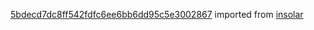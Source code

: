 [5bdecd7dc8ff542fdfc6ee6bb6dd95c5e3002867](https://github.com/insolar/insolar/commit/5bdecd7dc8ff542fdfc6ee6bb6dd95c5e3002867) imported from [insolar](https://github.com/insolar/insolar)
